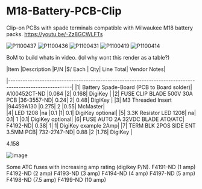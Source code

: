 # M18-Battery-PCB-Clip
Clip-on PCBs with spade terminals compatible with Milwaukee M18 battery packs. 
https://youtu.be/-Zz8GCWLFTs

![P1100437](https://github.com/user-attachments/assets/ee64d6ab-c08d-48b7-a5c6-b3ada54877be)
![P1100436](https://github.com/user-attachments/assets/e55b9321-e286-4443-8142-17e128838322)
![P1100431](https://github.com/user-attachments/assets/430ef530-c3c8-4604-98ad-9fdf5d7b2cd7)
![P1100419](https://github.com/user-attachments/assets/ec0372de-abf6-4da7-82e9-2ab3f26a7eb7)
![P1100414](https://github.com/user-attachments/assets/beac9eee-0855-45e0-bd37-8f1f54066365)

BoM to build whats in video. (lol why wont this render as a table?)

|Item	|Description	|P/N	|$/ Each |	Qty|	Line Total|	Vendor	Notes|

|--------------------------------------------------------------------------------------------------------|
|1|	Battery Spade-Board (PCB to Board solder)|	A100452CT-ND	|0.084	|2|	0.168|	DigiKey	|
|2|	FUSE CLIP BLADE 500V 30A PCB	|36-3557-ND|	0.24|	2|	0.48|	DigiKey	|
|3|	M3 Threaded Insert	|94459A130	|0.275|	2	|0.55|	McMaster|	
|4|	LED 1208	|na	|0.1	|1|	0.1|	DigiKey	optional|
|5|	3.3K Resistor LED 1208|	na|	0.1|	1	|0.1|	DigiKey	optional|
|6|	FUSE AUTO 2A 32VDC BLADE ATO/ATC|	F4192-ND|	0.38|	1|	1|	DigiKey	example 2Amp|
|7|	TERM BLK 2POS SIDE ENT 3.5MM PCB|	732-2747-ND|	0.88	|2	|1.76|	DigiKey	|

4.158	


![image](https://github.com/user-attachments/assets/e8f7f820-1fa2-4808-add2-3872c6c169a4)

Some ATC fuses with increasing amp rating (digikey P/N).
F4191-ND (1 amp)
F4192-ND (2 amp)
F4193-ND (3 amp)
F4194-ND (4 amp)
F4197-ND (5 amp)
F4198-ND (7.5 amp)
F4199-ND (10 amp)
